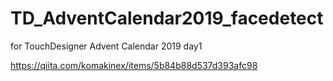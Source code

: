 # TD_AdventCalendar2019_facedetect
for TouchDesigner Advent Calendar 2019 day1

https://qiita.com/komakinex/items/5b84b88d537d393afc98